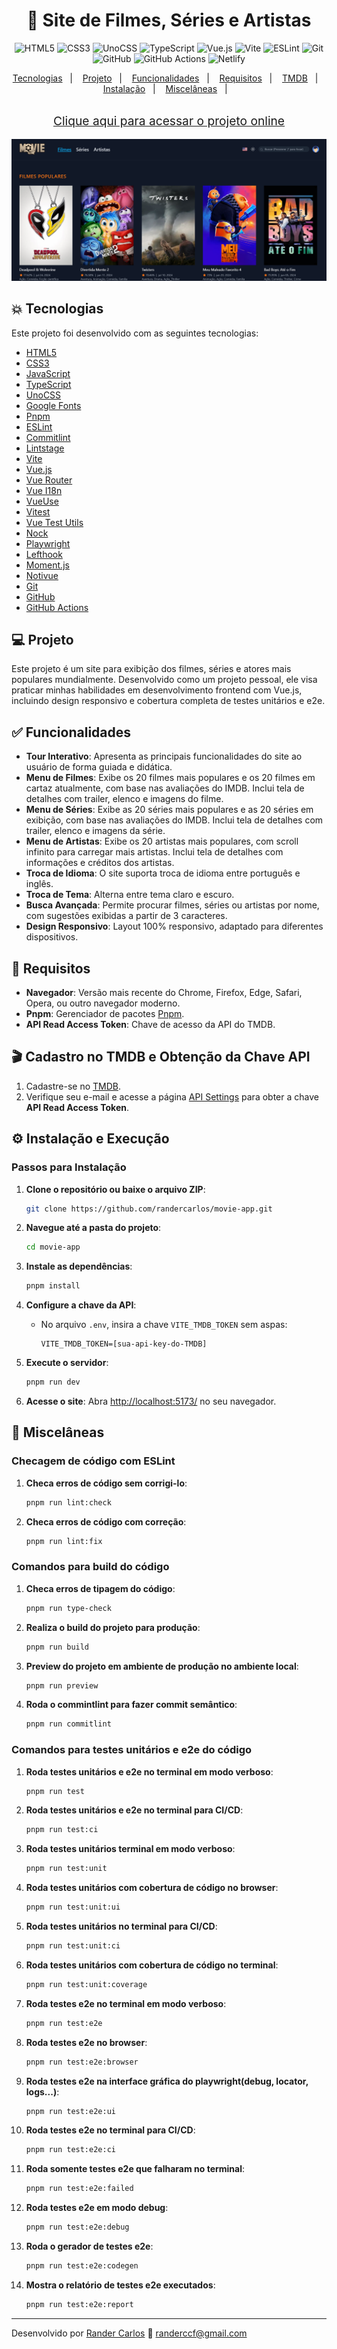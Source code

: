 <h1 align="center">
  🎥 Site de Filmes, Séries e Artistas
</h1>

<p align="center">
  <img src="https://img.shields.io/badge/HTML5-E34F26?style=for-the-badge&logo=html5&logoColor=white" alt="HTML5" title="HTML5" />
  <img src="https://img.shields.io/badge/CSS3-1572B6?style=for-the-badge&logo=css3&logoColor=white" alt="CSS3" title="CSS3"/>
  <img src="https://img.shields.io/badge/UnoCSS-333333.svg?style=for-the-badge&logo=unocss&logoColor=white" alt="UnoCSS" title="UnoCSS"/>
  <img src="https://img.shields.io/badge/TypeScript-007ACC.svg?style=for-the-badge&logo=typescript&logoColor=white" alt="TypeScript" title="TypeScript"/>
  <img src="https://img.shields.io/badge/Vue.js-35495e.svg?style=for-the-badge&logo=vuedotjs&logoColor=4FC08D" alt="Vue.js" title="Vue.js"/>
  <img src="https://img.shields.io/badge/Vite-646CFF.svg?style=for-the-badge&logo=vite&logoColor=white" alt="Vite" title="Vite" />
  <img src="https://img.shields.io/badge/ESLint-4B3263?style=for-the-badge&logo=eslint&logoColor=white" alt="ESLint" title="ESLint" />
  <img src="https://img.shields.io/badge/Git-F05033.svg?style=for-the-badge&logo=git&logoColor=white" alt="Git" title="Git" />
  <img src="https://img.shields.io/badge/GitHub-181717.svg?style=for-the-badge&logo=github&logoColor=white" alt="GitHub" title="GitHub" />
  <img src="https://img.shields.io/badge/GitHub%20Actions-2671E5.svg?style=for-the-badge&logo=githubactions&logoColor=white" alt="GitHub Actions" title="GitHub Actions" />
  <img src="https://img.shields.io/badge/Netlify-00C7B7.svg?style=for-the-badge&logo=netlify&logoColor=white" alt="Netlify" title="Netlify" />
</p>

<p align="center">
  <a href="#-tecnologias">Tecnologias</a>&nbsp;&nbsp;&nbsp;|&nbsp;&nbsp;&nbsp;
  <a href="#-projeto">Projeto</a>&nbsp;&nbsp;&nbsp;|&nbsp;&nbsp;&nbsp;
  <a href="#-funcionalidades">Funcionalidades</a>&nbsp;&nbsp;&nbsp;|&nbsp;&nbsp;&nbsp;
  <a href="#-requisitos">Requisitos</a>&nbsp;&nbsp;&nbsp;|&nbsp;&nbsp;&nbsp;
  <a href="#-tmdb">TMDB</a>&nbsp;&nbsp;&nbsp;|&nbsp;&nbsp;&nbsp;
  <a href="#-instalacao">Instalação</a>&nbsp;&nbsp;&nbsp;|&nbsp;&nbsp;&nbsp;
  <a href="#-miscelaneas">Miscelâneas</a>&nbsp;&nbsp;&nbsp;|&nbsp;&nbsp;&nbsp;


</p>

<br>

<div align="center">
  <a href="https://movies-show-site.netlify.app/" style="font-size: 1.2rem">Clique aqui para acessar o projeto online</a>
</div>

<br>

<div align="center">
  <img src="site.png" alt="Imagem do site de filmes, séries e atores" />
</div>

## 💥 Tecnologias

Este projeto foi desenvolvido com as seguintes tecnologias:

- [HTML5](https://html5.org/)
- [CSS3](https://www.w3.org/Style/CSS/Overview.en.html)
- [JavaScript](https://www.javascript.com/)
- [TypeScript](https://www.typescriptlang.org/)
- [UnoCSS](https://unocss.dev/)
- [Google Fonts](https://fonts.google.com/)
- [Pnpm](https://pnpm.io/)
- [ESLint](https://eslint.org/)
- [Commitlint](https://commitlint.js.org/)
- [Lintstage](https://github.com/lint-staged/lint-staged)
- [Vite](https://vitejs.dev/)
- [Vue.js](https://vuejs.org/)
- [Vue Router](https://router.vuejs.org)
- [Vue I18n](https://vue-i18n.intlify.dev/)
- [VueUse](https://vueuse.org/)
- [Vitest](https://vitest.dev/)
- [Vue Test Utils](https://test-utils.vuejs.org/)
- [Nock](https://github.com/nock/nock)
- [Playwright](https://playwright.dev/)
- [Lefthook](https://github.com/evilmartians/lefthook)
- [Moment.js](https://momentjs.com/docs/)
- [Notivue](https://docs.notivue.smastrom.io/)
- [Git](https://git-scm.com/)
- [GitHub](https://github.com/)
- [GitHub Actions](https://docs.github.com/en/actions)

## 💻 Projeto

Este projeto é um site para exibição dos filmes, séries e atores mais populares mundialmente. Desenvolvido como um projeto pessoal, ele visa praticar minhas habilidades em desenvolvimento frontend com Vue.js, incluindo design responsivo e cobertura completa de testes unitários e e2e.

## ✅ Funcionalidades

- **Tour Interativo**: Apresenta as principais funcionalidades do site ao usuário de forma guiada e didática.
- **Menu de Filmes**: Exibe os 20 filmes mais populares e os 20 filmes em cartaz atualmente, com base nas avaliações do IMDB. Inclui tela de detalhes com trailer, elenco e imagens do filme.
- **Menu de Séries**: Exibe as 20 séries mais populares e as 20 séries em exibição, com base nas avaliações do IMDB. Inclui tela de detalhes com trailer, elenco e imagens da série.
- **Menu de Artistas**: Exibe os 20 artistas mais populares, com scroll infinito para carregar mais artistas. Inclui tela de detalhes com informações e créditos dos artistas.
- **Troca de Idioma**: O site suporta troca de idioma entre português e inglês.
- **Troca de Tema**: Alterna entre tema claro e escuro.
- **Busca Avançada**: Permite procurar filmes, séries ou artistas por nome, com sugestões exibidas a partir de 3 caracteres.
- **Design Responsivo**: Layout 100% responsivo, adaptado para diferentes dispositivos.

## 📄 Requisitos

- **Navegador**: Versão mais recente do Chrome, Firefox, Edge, Safari, Opera, ou outro navegador moderno.
- **Pnpm**: Gerenciador de pacotes [Pnpm](https://pnpm.io/).
- **API Read Access Token**: Chave de acesso da API do TMDB.

## 🎬 Cadastro no TMDB e Obtenção da Chave API

1. Cadastre-se no [TMDB](https://www.themoviedb.org/signup).
2. Verifique seu e-mail e acesse a página [API Settings](https://www.themoviedb.org/settings/api) para obter a chave **API Read Access Token**.

## ⚙️ Instalação e Execução

### Passos para Instalação

1. **Clone o repositório ou baixe o arquivo ZIP**:
    ```sh
    git clone https://github.com/randercarlos/movie-app.git
    ```

2. **Navegue até a pasta do projeto**:
    ```sh
    cd movie-app
    ```

3. **Instale as dependências**:
    ```sh
    pnpm install
    ```

4. **Configure a chave da API**:
   - No arquivo `.env`, insira a chave `VITE_TMDB_TOKEN` sem aspas:
     ```env
     VITE_TMDB_TOKEN=[sua-api-key-do-TMDB]
     ```

5. **Execute o servidor**:
    ```sh
    pnpm run dev
    ```

6. **Acesse o site**: Abra [http://localhost:5173/](http://localhost:5173/) no seu navegador.


## 🎨 Miscelâneas

### Checagem de código com ESLint

1. **Checa erros de código sem corrigi-lo**:
    ```sh
    pnpm run lint:check
    ```

2. **Checa erros de código com correção**:
    ```sh
    pnpm run lint:fix
    ```

### Comandos para build do código

1. **Checa erros de tipagem do código**:
    ```sh
    pnpm run type-check
    ```

2. **Realiza o build do projeto para produção**:
    ```sh
    pnpm run build

3. **Preview do projeto em ambiente de produção no ambiente local**:
    ```sh
    pnpm run preview
    ```

4. **Roda o commintlint para fazer commit semântico**:
    ```sh
    pnpm run commitlint
    ```

### Comandos para testes unitários e e2e do código

1. **Roda testes unitários e e2e no terminal em modo verboso**:
    ```sh
    pnpm run test
    ```

2. **Roda testes unitários e e2e no terminal para CI/CD**:
    ```sh
    pnpm run test:ci
    ```

3. **Roda testes unitários terminal em modo verboso**:
    ```sh
    pnpm run test:unit
    ```

4. **Roda testes unitários com cobertura de código no browser**:
    ```sh
    pnpm run test:unit:ui
    ```

5. **Roda testes unitários no terminal para CI/CD**:
    ```sh
    pnpm run test:unit:ci
    ```

6. **Roda testes unitários com cobertura de código no terminal**:
    ```sh
    pnpm run test:unit:coverage
    ```

7. **Roda testes e2e no terminal em modo verboso**:
    ```sh
    pnpm run test:e2e
    ```

8. **Roda testes e2e no browser**:
    ```sh
    pnpm run test:e2e:browser
    ```

9. **Roda testes e2e na interface gráfica do playwright(debug, locator, logs...)**:
    ```sh
    pnpm run test:e2e:ui
    ```

10. **Roda testes e2e no terminal para CI/CD**:
    ```sh
    pnpm run test:e2e:ci
    ```

11. **Roda somente testes e2e que falharam no terminal**:
    ```sh
    pnpm run test:e2e:failed
    ```

12. **Roda testes e2e em modo debug**:
    ```sh
    pnpm run test:e2e:debug
    ```

13. **Roda o gerador de testes e2e**:
    ```sh
    pnpm run test:e2e:codegen
    ```

14. **Mostra o relatório de testes e2e executados**:
    ```sh
    pnpm run test:e2e:report
    ```

---

Desenvolvido por [Rander Carlos](https://www.linkedin.com/in/rander-carlos-308a63a8) 👋 [randerccf@gmail.com](mailto:randerccf@gmail.com)
